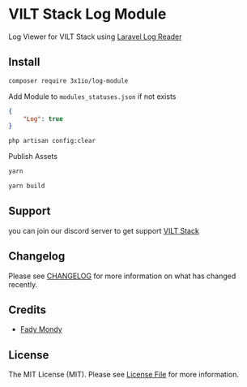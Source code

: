 # VILT Stack Log Module

Log Viewer for VILT Stack using [Laravel Log Reader](https://github.com/JackieDo/Laravel-Log-Reader)

## Install

```bash
composer require 3x1io/log-module
```
Add Module to `modules_statuses.json` if not exists

```json
{
    "Log": true
}
```

```bash
php artisan config:clear
```

Publish Assets

```bash
yarn
```

```bash
yarn build
```

## Support

you can join our discord server to get support [VILT Stack](https://discord.gg/HUNYbgKDdx)

## Changelog

Please see [CHANGELOG](CHANGELOG.md) for more information on what has changed recently.

## Credits

- [Fady Mondy](https://github.com/3x1io)

## License

The MIT License (MIT). Please see [License File](LICENSE.md) for more information.

